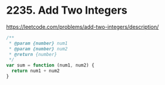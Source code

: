 # 2235. Add Two Integers

https://leetcode.com/problems/add-two-integers/description/

```ts
/**
 * @param {number} num1
 * @param {number} num2
 * @return {number}
 */
var sum = function (num1, num2) {
  return num1 + num2
}
```
